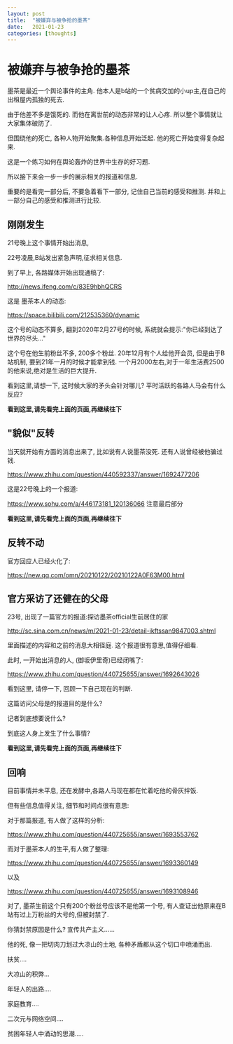 ```yaml
---
layout: post
title:  "被嫌弃与被争抢的墨茶"
date:   2021-01-23
categories: [thoughts]
---
```


# 被嫌弃与被争抢的墨茶

墨茶是最近一个舆论事件的主角.
他本人是b站的一个贫病交加的小up主,在自己的出租屋内孤独的死去. 

由于他差不多是饿死的.
而他在离世前的动态非常的让人心疼.
所以整个事情就让大家集体破防了.

但围绕他的死亡, 各种人物开始聚集.各种信息开始泛起.
他的死亡开始变得复杂起来.

这是一个练习如何在舆论轰炸的世界中生存的好习题.

所以接下来会一步一步的展示相关的报道和信息.

重要的是看完一部分后, 不要急着看下一部分,
记住自己当前的感受和推测. 并和上一部分自己的感受和推测进行比较.

## 刚刚发生

21号晚上这个事情开始出消息,

22号凌晨,B站发出紧急声明,征求相关信息.

到了早上, 各路媒体开始出现通稿了:

http://news.ifeng.com/c/83E9hbhQCRS 

这是 墨茶本人的动态:

https://space.bilibili.com/212535360/dynamic

这个号的动态不算多, 翻到2020年2月27号的时候, 系统就会提示:"你已经到达了世界的尽头..."

这个号在他生前粉丝不多, 200多个粉丝.
20年12月有个人给他开会员, 但是由于B站机制, 要到21年一月的时候才能拿到钱.
一个月2000左右,对于一年生活费2500的他来说,绝对是生活的巨大提升. 


看到这里,请想一下, 这时候大家的矛头会针对哪儿?
平时活跃的各路人马会有什么反应?

**看到这里,请先看完上面的页面,再继续往下**

## "貌似"反转

当天就开始有方面的消息出来了,
比如说有人说墨茶没死.
还有人说曾经被他骗过钱.

https://www.zhihu.com/question/440592337/answer/1692477206

这是22号晚上的一个报道: 

https://www.sohu.com/a/446173181_120136066  注意最后部分


**看到这里,请先看完上面的页面,再继续往下**

## 反转不动

官方回应人已经火化了: 

https://new.qq.com/omn/20210122/20210122A0F63M00.html

## 官方采访了还健在的父母
   
23号, 出现了一篇官方的报道:探访墨茶official生前居住的家

http://sc.sina.com.cn/news/m/2021-01-23/detail-ikftssan9847003.shtml

里面描述的内容和之前的消息大相径庭. 这个报道很有意思,值得仔细看.

此时, 一开始出消息的人, (御坂伊里奇)已经闭嘴了:

https://www.zhihu.com/question/440725655/answer/1692643026

看到这里, 请停一下, 回顾一下自己现在的判断.

这篇访问父母是的报道目的是什么?

记者到底想要说什么?

到底这人身上发生了什么事情?

**看到这里,请先看完上面的页面,再继续往下**

   
## 回响

   目前事情并未平息, 还在发酵中,各路人马现在都在忙着吃他的骨灰拌饭.

   但有些信息值得关注, 细节和时间点很有意思:

   对于那篇报道, 有人做了这样的分析:

   https://www.zhihu.com/question/440725655/answer/1693553762

   而对于墨茶本人的生平,有人做了整理:

   https://www.zhihu.com/question/440725655/answer/1693360149

   以及

   https://www.zhihu.com/question/440725655/answer/1693108946

对了, 墨茶生前这个只有200个粉丝号应该不是他第一个号,
有人查证出他原来在B站有过上万粉丝的大号的,但被封禁了.

你猜封禁原因是什么? 宣传共产主义......
  

他的死, 像一把切肉刀划过大凉山的土地,
各种矛盾都从这个切口中喷涌而出.

扶贫....

大凉山的积弊...

年轻人的出路....

家庭教育....

二次元与网络空间....

贫困年轻人中涌动的思潮.....

